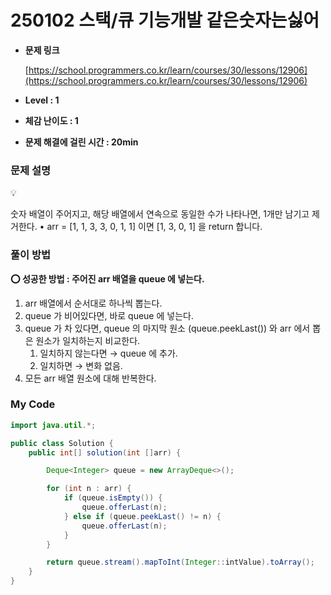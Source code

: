 # 250102 스택/큐 기능개발 같은숫자는싫어

- **문제 링크**
    
    [https://school.programmers.co.kr/learn/courses/30/lessons/12906](https://school.programmers.co.kr/learn/courses/30/lessons/12906)
    
- **Level : 1**
- **체감 난이도 : 1**
- **문제 해결에 걸린 시간 : 20min**

### 문제 설명

<aside>
💡

숫자 배열이 주어지고, 해당 배열에서 연속으로 동일한 수가 나타나면, 1개만 남기고 제거한다.
• arr = [1, 1, 3, 3, 0, 1, 1] 이면 [1, 3, 0, 1] 을 return 합니다.

</aside>

### 풀이 방법

<aside>

**⭕ 성공한 방법 : 주어진 arr 배열을 queue 에 넣는다.**

1. arr 배열에서 순서대로 하나씩 뽑는다.
2. queue 가 비어있다면, 바로 queue 에 넣는다.
3. queue 가 차 있다면, queue 의 마지막 원소 (queue.peekLast()) 와 arr 에서 뽑은 원소가 일치하는지 비교한다.
    1. 일치하지 않는다면 → queue 에 추가.
    2. 일치하면 → 변화 없음.
4. 모든 arr 배열 원소에 대해 반복한다.
</aside>

### My Code

```java
import java.util.*;

public class Solution {
    public int[] solution(int []arr) {

        Deque<Integer> queue = new ArrayDeque<>();

        for (int n : arr) {
            if (queue.isEmpty()) {
                queue.offerLast(n);
            } else if (queue.peekLast() != n) {
                queue.offerLast(n);
            }
        }

        return queue.stream().mapToInt(Integer::intValue).toArray();
    }
}
```
